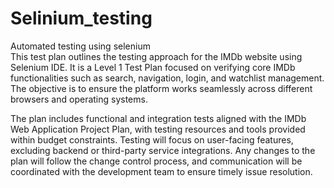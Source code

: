 # Selinium_testing
Automated testing using selenium  
This test plan outlines the testing approach for the IMDb website using Selenium IDE. It is a Level 1 Test Plan focused on verifying core IMDb functionalities such as search, navigation, login, and watchlist management. The objective is to ensure the platform works seamlessly across different browsers and operating systems.  

The plan includes functional and integration tests aligned with the IMDb Web Application Project Plan, with testing resources and tools provided within budget constraints. Testing will focus on user-facing features, excluding backend or third-party service integrations.
Any changes to the plan will follow the change control process, and communication will be coordinated with the development team to ensure timely issue resolution.
